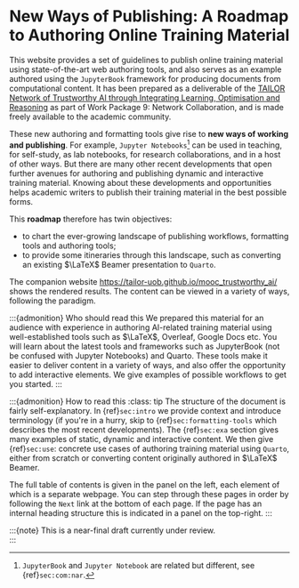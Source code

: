 # New Ways of Publishing: A Roadmap to Authoring Online Training Material

This website provides a set of guidelines to publish online training material
using state-of-the-art web authoring tools, and also serves as an example authored 
using the `JupyterBook` framework for producing documents from computational content.
It has been prepared as a deliverable of the 
[TAILOR Network of Trustworthy AI through Integrating Learning, Optimisation and Reasoning](https://tailor-network.eu) 
as part of Work Package 9: Network Collaboration, 
and is made freely available to the academic community. 

These new authoring and formatting tools give rise to **new ways of working and publishing**. 
For example, `Jupyter Notebooks`[^jupyter] can be used in teaching, for self-study, as lab notebooks, for research collaborations, and in a host of other ways. 
But there are many other recent developments that open further avenues for authoring and publishing dynamic and interactive training material. 
Knowing about these developments and opportunities helps academic writers to publish their training material in the best possible forms. 

[^jupyter]:  `JupyterBook` and `Jupyter Notebook` are related but different, see {ref}`sec:com:nar`.

This **roadmap** therefore has twin objectives: 
- to chart the ever-growing landscape of publishing workflows, formatting tools and authoring tools; 
- to provide some itineraries through this landscape, such as converting an existing $\LaTeX$ Beamer presentation to `Quarto`. 

The companion website https://tailor-uob.github.io/mooc_trustworthy_ai/ shows the rendered results. 
The content can be viewed in a variety of ways, following the [](sec:SIMO) paradigm. 

:::{admonition} Who should read this
We prepared this material for an audience with experience in authoring AI-related training material using well-established tools such as $\LaTeX$, Overleaf, Google Docs etc. You will learn about the latest tools and frameworks such as JupyterBook (not be confused with Jupyter Notebooks) and Quarto. These tools make it easier to deliver content in a variety of ways, and also offer the opportunity to add interactive elements. We give examples of possible workflows to get you started. 
:::

:::{admonition} How to read this
:class: tip
The structure of the document is fairly self-explanatory. 
In {ref}`sec:intro` we provide context and introduce terminology
(if you're in a hurry, skip to {ref}`sec:formatting-tools` which describes the most recent developments). 
The {ref}`sec:exa` section gives many examples of static, dynamic and interactive content. 
We then give {ref}`sec:use`: concrete use cases of authoring training material using `Quarto`,
either from scratch or converting content originally authored in $\LaTeX$ Beamer. 

The full table of contents is given in the panel on the left, each element of which is a separate webpage. 
You can step through these pages in order by following the `Next` link at the bottom of each page. 
If the page has an internal heading structure this is indicated in a panel on the top-right. 
:::

:::{note} This is a near-final draft currently under review.  
:::
